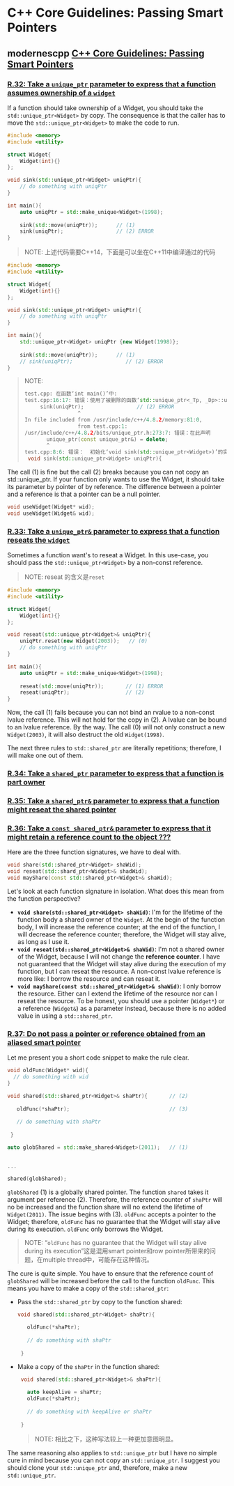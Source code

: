 # C++ Core Guidelines: Passing Smart Pointers



## modernescpp [C++ Core Guidelines: Passing Smart Pointers](https://www.modernescpp.com/index.php/c-core-guidelines-passing-smart-pointer)

### [R.32: Take a `unique_ptr` parameter to express that a function assumes ownership of a `widget`](http://isocpp.github.io/CppCoreGuidelines/CppCoreGuidelines#Rr-uniqueptrparam)

If a function should take ownership of a Widget, you should take the `std::unique_ptr<Widget>` by copy. The consequence is that the caller has to move the `std::unique_ptr<Widget>` to make the code to run.

```c++
#include <memory>
#include <utility>

struct Widget{
    Widget(int){}
};

void sink(std::unique_ptr<Widget> uniqPtr){
    // do something with uniqPtr
}

int main(){
    auto uniqPtr = std::make_unique<Widget>(1998);
    
    sink(std::move(uniqPtr));      // (1)
    sink(uniqPtr);                 // (2) ERROR
}
```

> NOTE: 上述代码需要C++14，下面是可以坐在C++11中编译通过的代码

```c++
#include <memory>
#include <utility>

struct Widget{
    Widget(int){}
};

void sink(std::unique_ptr<Widget> uniqPtr){
    // do something with uniqPtr
}

int main(){
    std::unique_ptr<Widget> uniqPtr {new Widget(1998)};
    
    sink(std::move(uniqPtr));      // (1)
    // sink(uniqPtr);                 // (2) ERROR
}
```



> NOTE:
>
> ```C++
> test.cpp: 在函数‘int main()’中:
> test.cpp:16:17: 错误：使用了被删除的函数‘std::unique_ptr<_Tp, _Dp>::unique_ptr(const std::unique_ptr<_Tp, _Dp>&) [with _Tp = Widget; _Dp = std::default_delete<Widget>]’
>      sink(uniqPtr);                 // (2) ERROR
>                  ^
> In file included from /usr/include/c++/4.8.2/memory:81:0,
>                  from test.cpp:1:
> /usr/include/c++/4.8.2/bits/unique_ptr.h:273:7: 错误：在此声明
>        unique_ptr(const unique_ptr&) = delete;
>        ^
> test.cpp:8:6: 错误：  初始化‘void sink(std::unique_ptr<Widget>)’的实参 1
>  void sink(std::unique_ptr<Widget> uniqPtr){
> 
> ```



The call (1) is fine but the call (2) breaks because you can not copy an std::unique_ptr. If your function only wants to use the Widget, it should take its parameter by pointer of by reference. The difference between a pointer and a reference is that a pointer can be a null pointer.

```c++
void useWidget(Widget* wid);
void useWidget(Widget& wid);
```



### [R.33: Take a `unique_ptr&` parameter to express that a function reseats the `widget`](http://isocpp.github.io/CppCoreGuidelines/CppCoreGuidelines#Rr-reseat)

Sometimes a function want's to reseat a Widget. In this use-case, you should pass the `std::unique_ptr<Widget>` by a non-const reference.

> NOTE: reseat 的含义是`reset`

```C++
#include <memory>
#include <utility>

struct Widget{
    Widget(int){}
};

void reseat(std::unique_ptr<Widget>& uniqPtr){
    uniqPtr.reset(new Widget(2003));   // (0)
    // do something with uniqPtr
}

int main(){
    auto uniqPtr = std::make_unique<Widget>(1998);
    
    reseat(std::move(uniqPtr));       // (1) ERROR
    reseat(uniqPtr);                  // (2) 
}
```

 

Now, the call (1) fails because you can not bind an rvalue to a non-const lvalue reference. This will not hold for the copy in (2). A lvalue can be bound to an lvalue reference. By the way. The call (0) will not only construct a new `Widget(2003)`, it will also destruct the old `Widget(1998)`.

The next three rules to `std::shared_ptr` are literally repetitions; therefore, I will make one out of them.



### [R.34: Take a `shared_ptr` parameter to express that a function is part owner](http://isocpp.github.io/CppCoreGuidelines/CppCoreGuidelines#Rr-sharedptrparam-owner)



### [R.35: Take a `shared_ptr&` parameter to express that a function might reseat the shared pointer](http://isocpp.github.io/CppCoreGuidelines/CppCoreGuidelines#Rr-sharedptrparam)



### [R.36: Take a `const shared_ptr&` parameter to express that it might retain a reference count to the object ???](http://isocpp.github.io/CppCoreGuidelines/CppCoreGuidelines#Rr-sharedptrparam-const)



Here are the three function signatures, we have to deal with.

```c++
void share(std::shared_ptr<Widget> shaWid);
void reseat(std::shard_ptr<Widget>& shadWid);
void mayShare(const std::shared_ptr<Widget>& shaWid);
```

 

Let's look at each function signature in isolation. What does this mean from the function perspective?

- **`void share(std::shared_ptr<Widget> shaWid)`**: I'm for the lifetime of the function body a shared owner of the `Widget`. At the begin of the function body, I will increase the reference counter; at the end of the function, I will decrease the reference counter; therefore, the Widget will stay alive, as long as I use it.
- **`void reseat(std::shared_ptr<Widget>& shaWid)`**: I'm not a shared owner of the Widget, because I will not change the **reference counter**. I have not guaranteed that the Widget will stay alive during the execution of my function, but I can reseat the resource. A non-const lvalue reference is more like: I borrow the resource and can reseat it. 
- **`void mayShare(const std::shared_ptr<Widget>& shaWid)`**: I only borrow the resource. Either can I extend the lifetime of the resource nor can I reseat the resource. To be honest, you should use a pointer (`Widget*`) or a reference (`Widget&`) as a parameter instead, because there is no added value in using a `std::shared_ptr`.



### [R.37: Do not pass a pointer or reference obtained from an aliased smart pointer](http://isocpp.github.io/CppCoreGuidelines/CppCoreGuidelines#Rr-smartptrget)

Let me present you a short code snippet to make the rule clear.

```c++
void oldFunc(Widget* wid){
  // do something with wid
}

void shared(std::shared_ptr<Widget>& shaPtr){       // (2)
    
   oldFunc(*shaPtr);                                // (3)
   
   // do something with shaPtr
     
 }

auto globShared = std::make_shared<Widget>(2011);   // (1)


...

shared(globShared);                                 
```

 

`globShared` (1) is a globally shared pointer. The function `shared` takes it argument per reference (2). Therefore, the reference counter of `shaPtr` will no be increased and the function share will no extend the lifetime of `Widget(2011)`. The issue begins with (3). `oldFunc` accepts a pointer to the Widget; therefore, `oldFunc` has no guarantee that the Widget will stay alive during its execution. `oldFunc` only borrows the Widget.

> NOTE: “`oldFunc` has no guarantee that the Widget will stay alive during its execution”这是混用smart pointer和row pointer所带来的问题，在multiple thread中，可能存在这种情况。

The cure is quite simple. You have to ensure that the reference count of `globShared` will be increased before the call to the function `oldFunc`. This means you have to make a copy of the `std::shared_ptr`:

- Pass the `std::shared_ptr` by copy to the function shared:

  ```c++
  void shared(std::shared_ptr<Widget> shaPtr){
     
     oldFunc(*shaPtr);
     
     // do something with shaPtr
       
   } 
  ```

- Make a copy of the `shaPtr`  in the function shared:

  ```c++
   void shared(std::shared_ptr<Widget>& shaPtr){
     
     auto keepAlive = shaPtr;   
     oldFunc(*shaPtr);
     
     // do something with keepAlive or shaPtr
       
   } 
  ```

  > NOTE: 相比之下，这种写法较上一种更加意图明显。

The same reasoning also applies to `std::unique_ptr` but I have no simple cure in mind because you can not copy an `std::unique_ptr`. I suggest you should clone your `std::unique_ptr` and, therefore, make a new `std::unique_ptr`.
